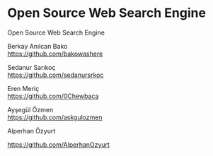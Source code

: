 # Open Source Web Search Engine
Open Source Web Search Engine

Berkay Anılcan Bako    
https://github.com/bakowashere

Sedanur Sarıkoç    
https://github.com/sedanursrkoc

Eren Meriç    
https://github.com/0Chewbaca

Ayşegül Özmen  
https://github.com/askgulozmen

Alperhan Özyurt

https://github.com/AlperhanOzyurt
